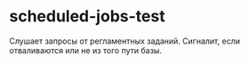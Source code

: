 # scheduled-jobs-test
Слушает запросы от регламентных заданий. Сигналит, если отваливаются или не из того пути базы.
